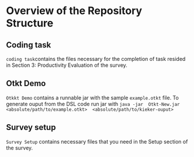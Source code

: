 # Overview of the Repository Structure

## Coding task
`coding task`contains the files necessary for the completion of task resided in Section 3: Productivity Evaluation of the survey.


## Otkt Demo
`Otkkt Demo` contains a runnable jar with the sample `example.otkt` file. To generate ouput from the DSL code run jar with  `java -jar  Otkt-New.jar <absolute/path/to/example.otkt>  <absolute/path/to/kieker-ouput>` 


## Survey setup

`Survey Setup` contains  necessary files  that you need in the  Setup section of the survey.
